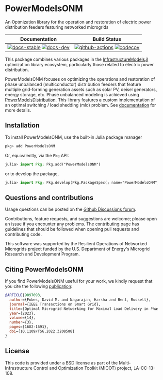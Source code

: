 # PowerModelsONM

An Optmization library for the operation and restoration of electric power distribution feeders featuring networked microgrids

|                                      **Documentation**                                       |                                          **Build Status**                                          |
| :------------------------------------------------------------------------------------------: | :------------------------------------------------------------------------------------------------: |
| [![docs-stable][docs-stable-img]][docs-stable-url] [![docs-dev][docs-dev-img]][docs-dev-url] | [![github-actions][github-actions-img]][github-actions-url] [![codecov][codecov-img]][codecov-url] |

This package combines various packages in the [InfrastructureModels.jl](https://github.com/lanl-ansi/InfrastructureModels.jl) optimization library ecosystem, particularly those related to electric power distribution.

PowerModelsONM focuses on optimizing the operations and restoration of phase unbalanced (multiconductor) distribution feeders that feature multiple grid-forming generation assets such as solar PV, deisel generators, energy storage, etc. Phase unbalanced modeling is achieved using [PowerModelsDistribution](https://github.com/lanl-ansi/PowerModelsDistribution.jl). This library features a custom implementation of an optimal switching / load shedding (mld) problem. See [documentation][docs-stable-url] for more details.

## Installation

To install PowerModelsONM, use the built-in Julia package manager

```julia
pkg> add PowerModelsONM
```

Or, equivalently, via the `Pkg` API:

```julia
julia> import Pkg; Pkg.add("PowerModelsONM")
```

or to develop the package,

```julia
julia> import Pkg; Pkg.develop(Pkg.PackageSpec(; name="PowerModelsONM", url="https://github.com/lanl-ansi/PowerModelsONM.jl"))
```

## Questions and contributions

Usage questions can be posted on the [Github Discussions forum][discussions-url].

Contributions, feature requests, and suggestions are welcome; please open an [issue][issues-url] if you encounter any problems. The [contributing page][contrib-url] has guidelines that should be followed when opening pull requests and contributing code.

This software was supported by the Resilient Operations of Networked Microgrids project funded by the U.S. Department of Energy's Microgrid Research and Development Program.

## Citing PowerModelsONM

If you find PowerModelsONM useful for your work, we kindly request that you cite the following [publication](https://doi.org/10.1109/TSG.2022.3208508):

```bibtex
@ARTICLE{9897093,
  author={Fobes, David M. and Nagarajan, Harsha and Bent, Russell},
  journal={IEEE Transactions on Smart Grid},
  title={Optimal Microgrid Networking for Maximal Load Delivery in Phase Unbalanced Distribution Grids: A Declarative Modeling Approach},
  year={2023},
  volume={14},
  number={3},
  pages={1682-1691},
  doi={10.1109/TSG.2022.3208508}
}
```

## License

This code is provided under a BSD license as part of the Multi-Infrastructure Control and Optimization Toolkit (MICOT) project, LA-CC-13-108.

[docs-dev-img]: https://github.com/lanl-ansi/PowerModelsONM.jl/workflows/Documentation/badge.svg
[docs-dev-url]: https://lanl-ansi.github.io/PowerModelsONM.jl/dev
[docs-stable-img]: https://github.com/lanl-ansi/PowerModelsONM.jl/workflows/Documentation/badge.svg
[docs-stable-url]: https://lanl-ansi.github.io/PowerModelsONM.jl/stable
[github-actions-img]: https://github.com/lanl-ansi/PowerModelsONM.jl/workflows/CI/badge.svg
[github-actions-url]: https://github.com/lanl-ansi/PowerModelsONM.jl/actions/workflows/ci.yml
[codecov-img]: https://codecov.io/gh/lanl-ansi/PowerModelsONM.jl/branch/main/graph/badge.svg
[codecov-url]: https://codecov.io/gh/lanl-ansi/PowerModelsONM.jl
[contrib-url]: https://lanl-ansi.github.io/PowerModelsONM.jl/stable/developer/contributing.html
[discussions-url]: https://github.com/lanl-ansi/PowerModelsONM.jl/discussions
[issues-url]: https://github.com/lanl-ansi/PowerModelsONM.jl/issues
